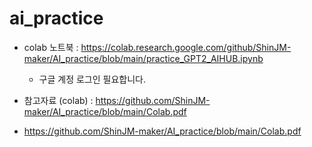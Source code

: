 
# ai_practice

- colab 노트북 : https://colab.research.google.com/github/ShinJM-maker/AI_practice/blob/main/practice_GPT2_AIHUB.ipynb
  - 구글 계정 로그인 필요합니다.

- 참고자료 (colab) : https://github.com/ShinJM-maker/AI_practice/blob/main/Colab.pdf

- https://github.com/ShinJM-maker/AI_practice/blob/main/Colab.pdf

